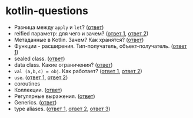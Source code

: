 # kotlin-questions

* Разница между `apply` и `let`? ([ответ](https://medium.com/@elye.project/mastering-kotlin-standard-functions-run-with-let-also-and-apply-9cd334b0ef84))
* reified параметр: для чего и зачем? ([ответ 1](https://kotlinlang.org/docs/reference/inline-functions.html#reified-type-parameters), [ответ 2](https://stackoverflow.com/questions/45949584/how-does-the-reified-keyword-in-kotlin-work))
* Метаданные в Kotlin. Зачем? Как хранятся? ([ответ](https://speakerdeck.com/takhion/exploiting-kotlin-metadata-plus-annotation-processing))
* Функции - расширения. Тип-получатель, объект-получатель. ([ответ 1](https://stackoverflow.com/questions/45875491/what-is-a-receiver-in-kotlin))
* sealed class. ([ответ](https://stackoverflow.com/questions/50772328/what-are-sealed-classes-in-kotlin))
* data class. Какие ограничения? ([ответ](https://kotlinlang.org/docs/reference/data-classes.html))
* ```val (a,b,c) = obj```. Как работает? ([ответ 1](http://kotlinlang.org/docs/reference/multi-declarations.html), [ответ 2](https://www.baeldung.com/kotlin-destructuring-declarations))
* ```use```. ([ответ 1](https://www.tutorialkart.com/kotlin/kotlin-use-function/), [ответ 2](http://kotlinlang.org/api/latest/jvm/stdlib/kotlin.io/use.html))
* coroutines
* Коллекции. ([ответ](https://blog.jetbrains.com/kotlin/2012/09/kotlin-m3-is-out/#Collections))
* Регулярные выражения. ([ответ](https://www.baeldung.com/kotlin-regular-expressions))
* Generics. ([ответ](https://www.baeldung.com/kotlin-generics))
* type aliases. ([ответ 1](https://kotlinlang.org/docs/reference/coding-conventions.html#type-aliases), [ответ 2](https://discuss.kotlinlang.org/t/what-is-type-alias-in-kotlin/8285/2), [ответ 3](https://typealias.com/guides/all-about-type-aliases/))
